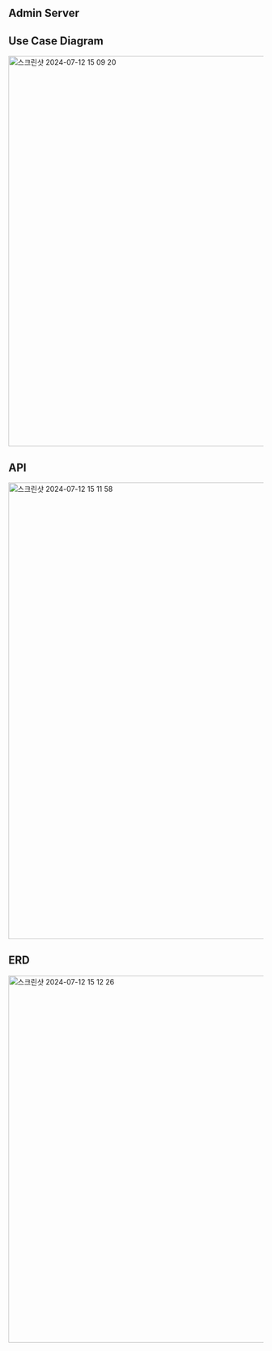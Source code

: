 ## Admin Server

## Use Case Diagram
<img width="772" alt="스크린샷 2024-07-12 15 09 20" src="https://github.com/user-attachments/assets/8ca409e7-d88f-49c4-afd1-f8a787f872f0">

## API
<img width="903" alt="스크린샷 2024-07-12 15 11 58" src="https://github.com/user-attachments/assets/3f6762f1-9fbc-413e-8da2-eba4b2763ba9">

## ERD
<img width="726" alt="스크린샷 2024-07-12 15 12 26" src="https://github.com/user-attachments/assets/83f5dcda-0593-45a7-a5b1-e55eb00e5f4d">
